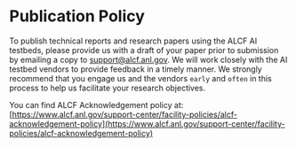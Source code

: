 # Publication Policy

To publish technical reports and research papers using the ALCF AI testbeds, please provide us with a draft of your paper prior to submission by emailing a copy to support@alcf.anl.gov. We will work closely with the AI testbed vendors to provide feedback in a timely manner. We strongly recommend that you engage us and the vendors `early` and `often` in this process to help us facilitate your research objectives.

You can find ALCF Acknowledgement policy at:
[https://www.alcf.anl.gov/support-center/facility-policies/alcf-acknowledgement-policy](https://www.alcf.anl.gov/support-center/facility-policies/alcf-acknowledgement-policy)
